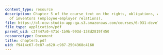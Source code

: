 ```yaml
---
content_type: resource
description: Chapter 5 of the course text on the rights, obligations, and problems
  of inventors (employee-employer relations).
file: https://ol-ocw-studio-app-qa.s3.amazonaws.com/courses/6-931-development-of-inventions-and-creative-ideas-spring-2008/f9414c670c87a620c9872504368c4160_chapter5.pdf
file_type: application/pdf
parent_uid: c2f447a0-471d-1b9b-993d-138d2819f450
resourcetype: Document
title: chapter5.pdf
uid: f9414c67-0c87-a620-c987-2504368c4160
---
```

